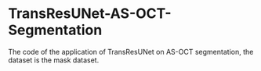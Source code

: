 # TransResUNet-AS-OCT-Segmentation
The code of the application of TransResUNet on AS-OCT segmentation, the dataset is the mask dataset.
